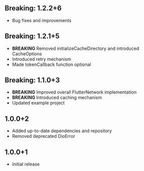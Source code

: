 ## Breaking: 1.2.2+6

* Bug fixes and improvements

## Breaking: 1.2.1+5

* **BREAKING**  Removed initializeCacheDirectory and introduced CacheOptions
* Introduced retry mechanism
* Made tokenCallback function optional

## Breaking: 1.1.0+3

* **BREAKING**  Improved overall FlutterNetwork implementation
* **BREAKING**  Introduced caching mechanism
* Updated example project

## 1.0.0+2

* Added up-to-date dependencies and repository
* Removed deprecated DioError

## 1.0.0+1

* Initial release